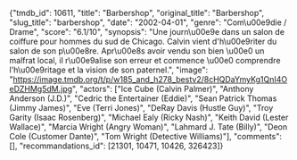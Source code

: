 {"tmdb_id": 10611, "title": "Barbershop", "original_title": "Barbershop", "slug_title": "barbershop", "date": "2002-04-01", "genre": "Com\u00e9die / Drame", "score": "6.1/10", "synopsis": "Une journ\u00e9e dans un salon de coiffure pour hommes du sud de Chicago. Calvin vient d'h\u00e9riter du salon de son p\u00e8re. Apr\u00e8s avoir vendu son bien \u00e0 un malfrat local, il r\u00e9alise son erreur et commence \u00e0 comprendre l'h\u00e9ritage et la vision de son paternel.", "image": "https://image.tmdb.org/t/p/w185_and_h278_bestv2/8cHQDaYmyKg1QnI4OeDZHMg5dM.jpg", "actors": ["Ice Cube (Calvin Palmer)", "Anthony Anderson (J.D.)", "Cedric the Entertainer (Eddie)", "Sean Patrick Thomas (Jimmy James)", "Eve (Terri Jones)", "DeRay Davis (Hustle Guy)", "Troy Garity (Isaac Rosenberg)", "Michael Ealy (Ricky Nash)", "Keith David (Lester Wallace)", "Marcia Wright (Angry Woman)", "Lahmard J. Tate (Billy)", "Deon Cole (Customer Dante)", "Tom Wright (Detective Williams)"], "comments": [], "recommandations_id": [21301, 10471, 10426, 326423]}